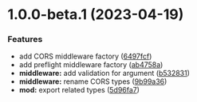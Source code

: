 # 1.0.0-beta.1 (2023-04-19)


### Features

* add CORS middleware factory ([6497fcf](https://github.com/httpland/cors-middleware/commit/6497fcfa3bb1d360005bbfcabf2d12d0be3355a7))
* add preflight middleware factory ([ab4758a](https://github.com/httpland/cors-middleware/commit/ab4758ad029e830912f1065e9ef2900331cc7daf))
* **middleware:** add validation for argument ([b532831](https://github.com/httpland/cors-middleware/commit/b5328313a8823be24612a9b1c4be86401e2f852b))
* **middleware:** rename CORS types ([9b99a36](https://github.com/httpland/cors-middleware/commit/9b99a365774290e3f174c8d479877e3b58767cc8))
* **mod:** export related types ([5d96fa7](https://github.com/httpland/cors-middleware/commit/5d96fa76124da5bec7613660f838ac88bb712a5c))
